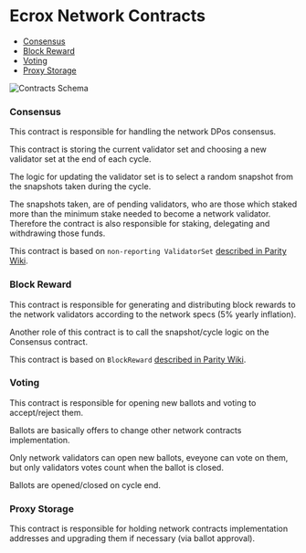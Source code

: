 # Ecrox Network Contracts

- [Consensus](#consensus)
- [Block Reward](#block-reward)
- [Voting](#voting)
- [Proxy Storage](#proxy-storage)

![Contracts Schema](https://storage.googleapis.com/sol2uml-storage/mainnet-0x970b9bb2c0444f5e81e9d0efb84c8ccdcdcaf84d.svg "Contracts Schema")

### Consensus

This contract is responsible for handling the network DPos consensus.

This contract is storing the current validator set and choosing a new validator set at the end of each cycle.

The logic for updating the validator set is to select a random snapshot from the snapshots taken during the cycle.

The snapshots taken, are of pending validators, who are those which staked more than the minimum stake needed to become a network validator. Therefore the contract is also responsible for staking, delegating and withdrawing those funds.

This contract is based on `non-reporting ValidatorSet` [described in Parity Wiki](https://wiki.parity.io/Validator-Set.html#non-reporting-contract).

### Block Reward

This contract is responsible for generating and distributing block rewards to the network validators according to the network specs (5% yearly inflation).

Another role of this contract is to call the snapshot/cycle logic on the Consensus contract.

This contract is based on `BlockReward` [described in Parity Wiki](https://wiki.parity.io/Block-Reward-Contract).

### Voting

This contract is responsible for opening new ballots and voting to accept/reject them.

Ballots are basically offers to change other network contracts implementation.

Only network validators can open new ballots, eveyone can vote on them, but only validators votes count when the ballot is closed.

Ballots are opened/closed on cycle end.

### Proxy Storage

This contract is responsible for holding network contracts implementation addresses and upgrading them if necessary (via ballot approval).
